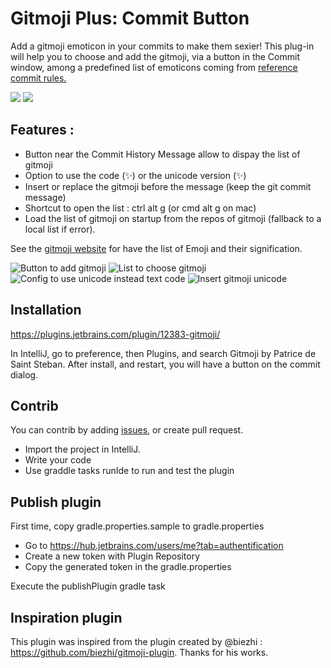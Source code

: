 # Gitmoji Plus: Commit Button

<!-- Plugin description -->
Add a gitmoji emoticon in your commits to make them sexier!
This plug-in will help you to choose and add the gitmoji, via a button in the Commit window, among a predefined list of emoticons coming from [reference commit rules.](https://gitmoji.carloscuesta.me/)

<img src="https://github.com/patou/gitmoji-intellij-plugin/raw/master/screenshot/gitmoji-button.png"/>
<img src="https://github.com/patou/gitmoji-intellij-plugin/raw/master/screenshot/gitmoji-list.png"/>

## Features :

* Button near the Commit History Message allow to dispay the list of gitmoji
* Option to use the code (:sparkles:) or the unicode version (✨)
* Insert or replace the gitmoji before the message (keep the git commit message)
* Shortcut to open the list : ctrl alt g (or cmd alt g on mac)
* Load the list of gitmoji on startup from the repos of gitmoji (fallback to a local list if error).

See the [gitmoji website](https://gitmoji.dev/) for have the list of Emoji and their signification.
<!-- Plugin description end -->

![Button to add gitmoji](screenshot/gitmoji-button.png)
![List to choose gitmoji](screenshot/gitmoji-plugin.png)
![Config to use unicode instead text code](screenshot/gitmoji-config.png)
![Insert gitmoji unicode](screenshot/gitmoji-unicode.png)

## Installation

https://plugins.jetbrains.com/plugin/12383-gitmoji/

In IntelliJ, go to preference, then Plugins, and search Gitmoji by Patrice de Saint Steban.
After install, and restart, you will have a button on the commit dialog.

## Contrib

You can contrib by adding [issues](https://github.com/patou/gitmoji-intellij-plugin/issues/new), or create pull request.

- Import the project in IntelliJ.
- Write your code
- Use graddle tasks runIde to run and test the plugin

## Publish plugin

First time, copy gradle.properties.sample to gradle.properties

- Go to https://hub.jetbrains.com/users/me?tab=authentification
- Create a new token with Plugin Repository
- Copy the generated token in the gradle.properties

Execute the publishPlugin gradle task

## Inspiration plugin

This plugin was inspired from the plugin created by @biezhi : https://github.com/biezhi/gitmoji-plugin.
Thanks for his works.
